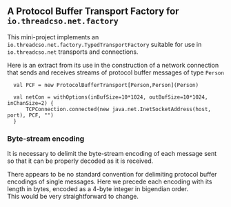 
## A Protocol Buffer Transport Factory for `io.threadcso.net.factory`

This mini-project implements an
`io.threadcso.net.factory.TypedTransportFactory` suitable for use in
`io.threadcso.net` transports and connections.

Here is an extract from its use in the construction of a network
connection that sends and receives streams of protocol
buffer messages of type `Person`

      val PCF = new ProtocolBufferTransport[Person,Person](Person)
                
      val netCon = withOptions(inBufSize=10*1024, outBufSize=10*1024, inChanSize=2) {
          TCPConnection.connected(new java.net.InetSocketAddress(host, port), PCF, "")
      }

### Byte-stream encoding

It is necessary to delimit the byte-stream encoding of each message sent 
so that it can be properly decoded as it is received.

There appears to be no standard convention for delimiting protocol buffer
encodings of single messages.  Here we precede each encoding with its 
length in bytes, encoded  as a 4-byte integer in bigendian order.  
This would be very straightforward  to change.


      